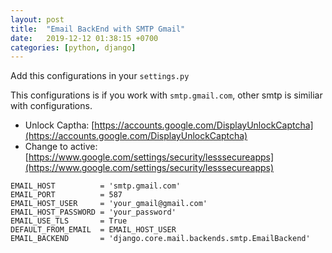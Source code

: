 ```yaml
---
layout: post
title:  "Email BackEnd with SMTP Gmail"
date:   2019-12-12 01:38:15 +0700
categories: [python, django]
---
```

Add this configurations in your `settings.py`

This configurations is if you work with `smtp.gmail.com`, other smtp is similiar with configurations.

* Unlock Captha: [https://accounts.google.com/DisplayUnlockCaptcha](https://accounts.google.com/DisplayUnlockCaptcha)
* Change to active: [https://www.google.com/settings/security/lesssecureapps](https://www.google.com/settings/security/lesssecureapps)

```
EMAIL_HOST          = 'smtp.gmail.com'
EMAIL_PORT          = 587
EMAIL_HOST_USER     = 'your_gmail@gmail.com'
EMAIL_HOST_PASSWORD = 'your_password'
EMAIL_USE_TLS       = True
DEFAULT_FROM_EMAIL  = EMAIL_HOST_USER
EMAIL_BACKEND       = 'django.core.mail.backends.smtp.EmailBackend'
```

<div id="gitmentContainer"></div>
<link rel="stylesheet" href="https://imsun.github.io/gitment/style/default.css">
<script src="https://imsun.github.io/gitment/dist/gitment.browser.js"></script>
<script>
var gitment = new Gitment({
    owner: '1906244925@qq.com',
    repo: 'joker-j-o',
    oauth: {
        client_id: '02d65d2354511830d4ae',
        client_secret: '5f7ed7ebfc8c4941233321d932219cd576333c29',
    },
});
gitment.render('gitmentContainer');
</script>
